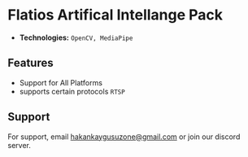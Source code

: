 # Flatios Artifical Intellange Pack

- **Technologies:** ```OpenCV, MediaPipe```

## Features
- Support for All Platforms
- supports certain protocols ```RTSP```

## Support
For support, email hakankaygusuzone@gmail.com or join our discord server.
  